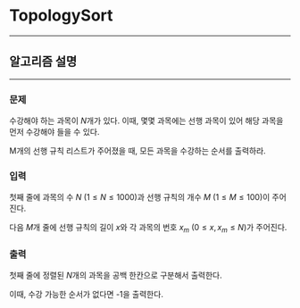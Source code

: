 # TopologySort
---
## 알고리즘 설명

---
### 문제
수강해야 하는 과목이 $N$개가 있다. 이때, 몇몇 과목에는 선행 과목이 있어 해당 과목을 먼저 수강해야 들을 수 있다.

M개의 선행 규칙 리스트가 주어졌을 때, 모든 과목을 수강하는 순서를 출력하라.

### 입력
첫째 줄에 과목의 수 $N$ $(1 \leq N \leq 1000)$과 선행 규칙의 개수 $M$ $(1 \leq M \leq 100)$이 주어진다.

다음 $M$개 줄에 선행 규칙의 길이 $x$와 각 과목의 번호 $x_m$ $(0 \leq x,x_m \leq N)$가 주어진다.

### 출력
첫째 줄에 정렬된 $N$개의 과목을 공백 한칸으로 구분해서 출력한다.

이때, 수강 가능한 순서가 없다면 -1을 출력한다.